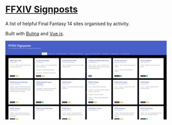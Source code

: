 # [FFXIV Signposts]

A list of helpful Final Fantasy 14 sites organised by activity.

Built with [Bulma] and [Vue.js].

![A screenshot of the FFXIV Signposts website](screenshot.png)

[Bulma]: https://bulma.io/
[FFXIV Signposts]: https://borntyping.co.uk/ffxiv-signposts/
[Vue.js]: https://vuejs.org/
